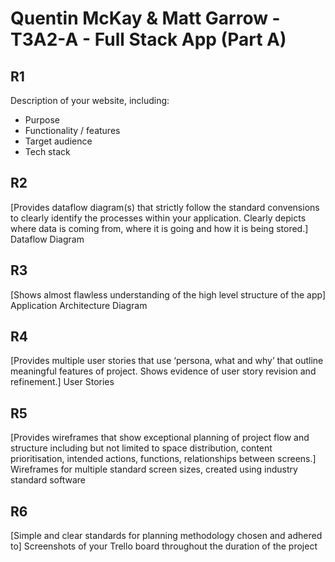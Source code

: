 # Quentin McKay & Matt Garrow - T3A2-A - Full Stack App (Part A)

## R1
Description of your website, including:
- Purpose
- Functionality / features
- Target audience
- Tech stack

## R2
[Provides dataflow diagram(s) that strictly follow the standard convensions to clearly identify the processes within your application. Clearly depicts where data is coming from, where it is going and how it is being stored.]
Dataflow Diagram


## R3
[Shows almost flawless understanding of the high level structure of the app]
Application Architecture Diagram

## R4
[Provides multiple user stories that use ‘persona, what and why’ that outline meaningful features of project. Shows evidence of user story revision and refinement.]
User Stories

## R5
[Provides wireframes that show exceptional planning of project flow and structure including but not limited to space distribution, content prioritisation, intended actions, functions, relationships between screens.]
Wireframes for multiple standard screen sizes, created using industry standard software

## R6
[Simple and clear standards for planning methodology chosen and adhered to]
Screenshots of your Trello board throughout the duration of the project

